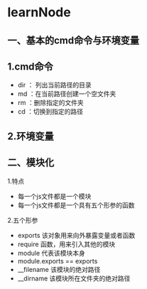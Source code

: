 # learnNode

## 一、基本的cmd命令与环境变量

## 1.cmd命令

- dir ： 列出当前路径的目录
- md ：在当前路径创建一个空文件夹
- rm  ：删除指定的文件夹
- cd   ：切换到指定的路径

## 2.环境变量



## 二、模块化

1.特点

- 每一个js文件都是一个模块
- 每一个js文件都是一个具有五个形参的函数

2.五个形参

- exports 该对象用来向外暴露变量或者函数
- require 函数，用来引入其他的模块
- module 代表该模块本身
- module.exports == exports
- __filename 该模块的绝对路径
- __dirname 该模块所在文件夹的绝对路径


